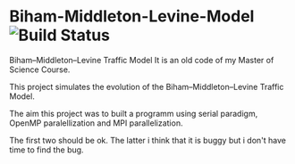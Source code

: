 # Biham-Middleton-Levine-Model ![Build Status](https://travis-ci.org/rcalxrc08/Biham-Middleton-Levine-Model.svg?branch=master)
Biham–Middleton–Levine Traffic Model
It is an old code of my Master of Science Course.

This project simulates the evolution of the Biham–Middleton–Levine Traffic Model.

The aim this project was to built a programm using serial paradigm, OpenMP paralellization and MPI parallelization.

The first two should be ok.
The latter i think that it is buggy but i don't have time to find the bug.